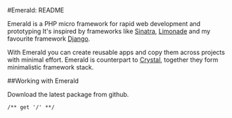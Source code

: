 #Emerald: README

Emerald is a PHP micro framework for rapid web development and prototyping
It's inspired by frameworks like [Sinatra](http://www.sinatrarb.com/ "Sinatra"), 
[Limonade](http://limonade.sofa-design.net/ "Limonade") and my favourite framework [Django](http://www.djangoproject.com/ "Django").

With Emerald you can create reusable apps and copy them across projects with minimal effort.
Emerald is counterpart to [Crystal](http://crystal.martinrusev.net/ "Crystal"), together they form minimalistic framework stack.

##Working with Emerald 

Download the latest package from github.

	/** get '/' **/


